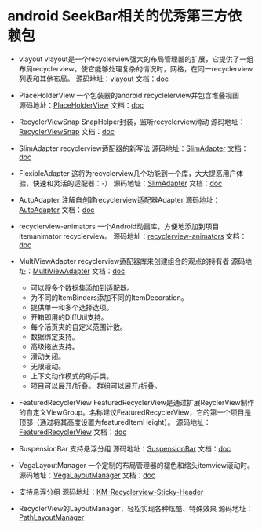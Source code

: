 # android SeekBar相关的优秀第三方依赖包

* vlayout vlayout是一个recyclerview强大的布局管理器的扩展，它提供了一组布局recyclerview。使它能够处理复杂的情况时，网格，在同一recyclerview列表和其他布局。 
源码地址：[vlayout](https://github.com/alibaba/vlayout) 文档：[doc](https://github.com/alibaba/vlayout/blob/master/README-ch.md)

* PlaceHolderView 一个包装器的android recyclelerview并包含堆叠视图  
源码地址：[PlaceHolderView](https://github.com/janishar/PlaceHolderView) 文档：[doc](https://github.com/janishar/PlaceHolderView/blob/master/README.md)

* RecyclerViewSnap SnapHelper封装，监听recyclerview滑动
源码地址：[RecyclerViewSnap](https://github.com/rubensousa/RecyclerViewSnap) 文档：[doc](https://github.com/rubensousa/RecyclerViewSnap/blob/master/README.md)

* SlimAdapter recyclerview适配器的新写法
源码地址：[SlimAdapter](https://github.com/MEiDIK/SlimAdapter) 文档：[doc](https://github.com/MEiDIK/SlimAdapter/blob/master/README.md)

* FlexibleAdapter 这将为recyclerview几个功能到一个库，大大提高用户体验，快速和灵活的适配器：-）
源码地址：[SlimAdapter](https://github.com/davideas/FlexibleAdapter) 文档：[doc](https://github.com/davideas/FlexibleAdapter/blob/master/README.md)

* AutoAdapter 注解自创建recyclerview适配器Adapter
源码地址：[AutoAdapter](https://github.com/mnayef95/AutoAdapter) 文档：[doc](https://github.com/mnayef95/AutoAdapter/blob/master/README.md)

* recyclerview-animators 一个Android动画库，方便地添加到项目itemanimator recyclerview。
源码地址：[recyclerview-animators](https://github.com/wasabeef/recyclerview-animators) 文档：[doc](https://github.com/wasabeef/recyclerview-animators/blob/master/README.md)

* MultiViewAdapter recyclerview适配器库来创建组合的观点的持有者
源码地址：[MultiViewAdapter](https://github.com/DevAhamed/MultiViewAdapter) 文档：[doc](https://github.com/DevAhamed/MultiViewAdapter/blob/master/README.md)
	* 可以将多个数据集添加到适配器。
	* 为不同的ItemBinders添加不同的ItemDecoration。
	* 提供单一和多个选择选项。
	* 开箱即用的DiffUtil支持。
	* 每个活页夹的自定义范围计数。
	* 数据绑定支持。
	* 高级拖放支持。
	* 滑动关闭。
	* 无限滚动。
	* 上下文动作模式的助手类。
	* 项目可以展开/折叠。
群组可以展开/折叠。

* FeaturedRecyclerView FeaturedRecyclerView是通过扩展ReyclerView制作的自定义ViewGroup。名称建议FeaturedRecyclerView，它的第一个项目是顶部（通过将其高度设置为featuredItemHeight）。
源码地址：[FeaturedRecyclerView](https://github.com/developer-shivam/FeaturedRecyclerView) 文档：[doc](https://github.com/developer-shivam/FeaturedRecyclerView/blob/master/README.md)

* SuspensionBar 支持悬浮分组
源码地址：[SuspensionBar](https://github.com/wuapnjie/SuspensionBar) 文档：[doc](https://github.com/wuapnjie/SuspensionBar/blob/master/README.md)

* VegaLayoutManager 一个定制的布局管理器的褪色和缩头itemview滚动时。
源码地址：[VegaLayoutManager](https://github.com/xmuSistone/VegaLayoutManager) 文档：[doc](https://github.com/xmuSistone/VegaLayoutManager/blob/master/README.md)

* 支持悬浮分组
源码地址：[KM-Recyclerview-Sticky-Header](https://github.com/smhdk/KM-Recyclerview-Sticky-Header)

* RecyclerView的LayoutManager，轻松实现各种炫酷、特殊效果
源码地址：[PathLayoutManager](https://github.com/wuyr/PathLayoutManager)
